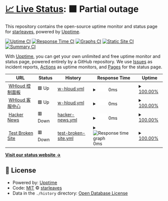 # [📈 Live Status](https://demo.upptime.js.org): <!--live status--> **🟧 Partial outage**

This repository contains the open-source uptime monitor and status page for [starleaves](https://www.stsdust.com), powered by [Upptime](https://github.com/upptime/upptime).

[![Uptime CI](https://github.com/starleaves/whloud-status/workflows/Uptime%20CI/badge.svg)](https://github.com/starleaves/whloud-status/actions?query=workflow%3A%22Uptime+CI%22)
[![Response Time CI](https://github.com/starleaves/whloud-status/workflows/Response%20Time%20CI/badge.svg)](https://github.com/starleaves/whloud-status/actions?query=workflow%3A%22Response+Time+CI%22)
[![Graphs CI](https://github.com/starleaves/whloud-status/workflows/Graphs%20CI/badge.svg)](https://github.com/starleaves/whloud-status/actions?query=workflow%3A%22Graphs+CI%22)
[![Static Site CI](https://github.com/starleaves/whloud-status/workflows/Static%20Site%20CI/badge.svg)](https://github.com/starleaves/whloud-status/actions?query=workflow%3A%22Static+Site+CI%22)
[![Summary CI](https://github.com/starleaves/whloud-status/workflows/Summary%20CI/badge.svg)](https://github.com/starleaves/whloud-status/actions?query=workflow%3A%22Summary+CI%22)

With [Upptime](https://upptime.js.org), you can get your own unlimited and free uptime monitor and status page, powered entirely by a GitHub repository. We use [Issues](https://github.com/starleaves/whloud-status/issues) as incident reports, [Actions](https://github.com/starleaves/whloud-status/actions) as uptime monitors, and [Pages](https://demo.upptime.js.org) for the status page.

<!--start: status pages-->
<!-- This summary is generated by Upptime (https://github.com/upptime/upptime) -->
<!-- Do not edit this manually, your changes will be overwritten -->
<!-- prettier-ignore -->
| URL | Status | History | Response Time | Uptime |
| --- | ------ | ------- | ------------- | ------ |
| <img alt="" src="https://favicons.githubusercontent.com/www.whloud.com" height="13"> [WHloud 控制面板](https://www.whloud.com) | 🟩 Up | [w-hloud.yml](https://github.com/starleaves/whloud-status/commits/HEAD/history/w-hloud.yml) | <details><summary><img alt="Response time graph" src="./graphs/w-hloud/response-time-week.png" height="20"> 0ms</summary><br><a href="https://demo.upptime.js.org/history/w-hloud"><img alt="Response time 0" src="https://img.shields.io/endpoint?url=https%3A%2F%2Fraw.githubusercontent.com%2Fstarleaves%2Fwhloud-status%2FHEAD%2Fapi%2Fw-hloud%2Fresponse-time.json"></a><br><a href="https://demo.upptime.js.org/history/w-hloud"><img alt="24-hour response time 0" src="https://img.shields.io/endpoint?url=https%3A%2F%2Fraw.githubusercontent.com%2Fstarleaves%2Fwhloud-status%2FHEAD%2Fapi%2Fw-hloud%2Fresponse-time-day.json"></a><br><a href="https://demo.upptime.js.org/history/w-hloud"><img alt="7-day response time 0" src="https://img.shields.io/endpoint?url=https%3A%2F%2Fraw.githubusercontent.com%2Fstarleaves%2Fwhloud-status%2FHEAD%2Fapi%2Fw-hloud%2Fresponse-time-week.json"></a><br><a href="https://demo.upptime.js.org/history/w-hloud"><img alt="30-day response time 0" src="https://img.shields.io/endpoint?url=https%3A%2F%2Fraw.githubusercontent.com%2Fstarleaves%2Fwhloud-status%2FHEAD%2Fapi%2Fw-hloud%2Fresponse-time-month.json"></a><br><a href="https://demo.upptime.js.org/history/w-hloud"><img alt="1-year response time 0" src="https://img.shields.io/endpoint?url=https%3A%2F%2Fraw.githubusercontent.com%2Fstarleaves%2Fwhloud-status%2FHEAD%2Fapi%2Fw-hloud%2Fresponse-time-year.json"></a></details> | <details><summary><a href="https://demo.upptime.js.org/history/w-hloud">100.00%</a></summary><a href="https://demo.upptime.js.org/history/w-hloud"><img alt="All-time uptime 100.00%" src="https://img.shields.io/endpoint?url=https%3A%2F%2Fraw.githubusercontent.com%2Fstarleaves%2Fwhloud-status%2FHEAD%2Fapi%2Fw-hloud%2Fuptime.json"></a><br><a href="https://demo.upptime.js.org/history/w-hloud"><img alt="24-hour uptime 100.00%" src="https://img.shields.io/endpoint?url=https%3A%2F%2Fraw.githubusercontent.com%2Fstarleaves%2Fwhloud-status%2FHEAD%2Fapi%2Fw-hloud%2Fuptime-day.json"></a><br><a href="https://demo.upptime.js.org/history/w-hloud"><img alt="7-day uptime 100.00%" src="https://img.shields.io/endpoint?url=https%3A%2F%2Fraw.githubusercontent.com%2Fstarleaves%2Fwhloud-status%2FHEAD%2Fapi%2Fw-hloud%2Fuptime-week.json"></a><br><a href="https://demo.upptime.js.org/history/w-hloud"><img alt="30-day uptime 100.00%" src="https://img.shields.io/endpoint?url=https%3A%2F%2Fraw.githubusercontent.com%2Fstarleaves%2Fwhloud-status%2FHEAD%2Fapi%2Fw-hloud%2Fuptime-month.json"></a><br><a href="https://demo.upptime.js.org/history/w-hloud"><img alt="1-year uptime 100.00%" src="https://img.shields.io/endpoint?url=https%3A%2F%2Fraw.githubusercontent.com%2Fstarleaves%2Fwhloud-status%2FHEAD%2Fapi%2Fw-hloud%2Fuptime-year.json"></a></details>
| <img alt="" src="https://favicons.githubusercontent.com/kf.whloud.com" height="13"> [WHloud 客服中心](https://kf.whloud.com) | 🟩 Up | [w-hloud.yml](https://github.com/starleaves/whloud-status/commits/HEAD/history/w-hloud.yml) | <details><summary><img alt="Response time graph" src="./graphs/w-hloud/response-time-week.png" height="20"> 0ms</summary><br><a href="https://demo.upptime.js.org/history/w-hloud"><img alt="Response time 0" src="https://img.shields.io/endpoint?url=https%3A%2F%2Fraw.githubusercontent.com%2Fstarleaves%2Fwhloud-status%2FHEAD%2Fapi%2Fw-hloud%2Fresponse-time.json"></a><br><a href="https://demo.upptime.js.org/history/w-hloud"><img alt="24-hour response time 0" src="https://img.shields.io/endpoint?url=https%3A%2F%2Fraw.githubusercontent.com%2Fstarleaves%2Fwhloud-status%2FHEAD%2Fapi%2Fw-hloud%2Fresponse-time-day.json"></a><br><a href="https://demo.upptime.js.org/history/w-hloud"><img alt="7-day response time 0" src="https://img.shields.io/endpoint?url=https%3A%2F%2Fraw.githubusercontent.com%2Fstarleaves%2Fwhloud-status%2FHEAD%2Fapi%2Fw-hloud%2Fresponse-time-week.json"></a><br><a href="https://demo.upptime.js.org/history/w-hloud"><img alt="30-day response time 0" src="https://img.shields.io/endpoint?url=https%3A%2F%2Fraw.githubusercontent.com%2Fstarleaves%2Fwhloud-status%2FHEAD%2Fapi%2Fw-hloud%2Fresponse-time-month.json"></a><br><a href="https://demo.upptime.js.org/history/w-hloud"><img alt="1-year response time 0" src="https://img.shields.io/endpoint?url=https%3A%2F%2Fraw.githubusercontent.com%2Fstarleaves%2Fwhloud-status%2FHEAD%2Fapi%2Fw-hloud%2Fresponse-time-year.json"></a></details> | <details><summary><a href="https://demo.upptime.js.org/history/w-hloud">100.00%</a></summary><a href="https://demo.upptime.js.org/history/w-hloud"><img alt="All-time uptime 100.00%" src="https://img.shields.io/endpoint?url=https%3A%2F%2Fraw.githubusercontent.com%2Fstarleaves%2Fwhloud-status%2FHEAD%2Fapi%2Fw-hloud%2Fuptime.json"></a><br><a href="https://demo.upptime.js.org/history/w-hloud"><img alt="24-hour uptime 100.00%" src="https://img.shields.io/endpoint?url=https%3A%2F%2Fraw.githubusercontent.com%2Fstarleaves%2Fwhloud-status%2FHEAD%2Fapi%2Fw-hloud%2Fuptime-day.json"></a><br><a href="https://demo.upptime.js.org/history/w-hloud"><img alt="7-day uptime 100.00%" src="https://img.shields.io/endpoint?url=https%3A%2F%2Fraw.githubusercontent.com%2Fstarleaves%2Fwhloud-status%2FHEAD%2Fapi%2Fw-hloud%2Fuptime-week.json"></a><br><a href="https://demo.upptime.js.org/history/w-hloud"><img alt="30-day uptime 100.00%" src="https://img.shields.io/endpoint?url=https%3A%2F%2Fraw.githubusercontent.com%2Fstarleaves%2Fwhloud-status%2FHEAD%2Fapi%2Fw-hloud%2Fuptime-month.json"></a><br><a href="https://demo.upptime.js.org/history/w-hloud"><img alt="1-year uptime 100.00%" src="https://img.shields.io/endpoint?url=https%3A%2F%2Fraw.githubusercontent.com%2Fstarleaves%2Fwhloud-status%2FHEAD%2Fapi%2Fw-hloud%2Fuptime-year.json"></a></details>
| <img alt="" src="https://favicons.githubusercontent.com/news.ycombinator.com" height="13"> [Hacker News](https://news.ycombinator.com) | 🟥 Down | [hacker-news.yml](https://github.com/starleaves/whloud-status/commits/HEAD/history/hacker-news.yml) | <details><summary><img alt="Response time graph" src="./graphs/hacker-news/response-time-week.png" height="20"> 0ms</summary><br><a href="https://demo.upptime.js.org/history/hacker-news"><img alt="Response time 0" src="https://img.shields.io/endpoint?url=https%3A%2F%2Fraw.githubusercontent.com%2Fstarleaves%2Fwhloud-status%2FHEAD%2Fapi%2Fhacker-news%2Fresponse-time.json"></a><br><a href="https://demo.upptime.js.org/history/hacker-news"><img alt="24-hour response time 0" src="https://img.shields.io/endpoint?url=https%3A%2F%2Fraw.githubusercontent.com%2Fstarleaves%2Fwhloud-status%2FHEAD%2Fapi%2Fhacker-news%2Fresponse-time-day.json"></a><br><a href="https://demo.upptime.js.org/history/hacker-news"><img alt="7-day response time 0" src="https://img.shields.io/endpoint?url=https%3A%2F%2Fraw.githubusercontent.com%2Fstarleaves%2Fwhloud-status%2FHEAD%2Fapi%2Fhacker-news%2Fresponse-time-week.json"></a><br><a href="https://demo.upptime.js.org/history/hacker-news"><img alt="30-day response time 0" src="https://img.shields.io/endpoint?url=https%3A%2F%2Fraw.githubusercontent.com%2Fstarleaves%2Fwhloud-status%2FHEAD%2Fapi%2Fhacker-news%2Fresponse-time-month.json"></a><br><a href="https://demo.upptime.js.org/history/hacker-news"><img alt="1-year response time 0" src="https://img.shields.io/endpoint?url=https%3A%2F%2Fraw.githubusercontent.com%2Fstarleaves%2Fwhloud-status%2FHEAD%2Fapi%2Fhacker-news%2Fresponse-time-year.json"></a></details> | <details><summary><a href="https://demo.upptime.js.org/history/hacker-news">100.00%</a></summary><a href="https://demo.upptime.js.org/history/hacker-news"><img alt="All-time uptime 100.00%" src="https://img.shields.io/endpoint?url=https%3A%2F%2Fraw.githubusercontent.com%2Fstarleaves%2Fwhloud-status%2FHEAD%2Fapi%2Fhacker-news%2Fuptime.json"></a><br><a href="https://demo.upptime.js.org/history/hacker-news"><img alt="24-hour uptime 100.00%" src="https://img.shields.io/endpoint?url=https%3A%2F%2Fraw.githubusercontent.com%2Fstarleaves%2Fwhloud-status%2FHEAD%2Fapi%2Fhacker-news%2Fuptime-day.json"></a><br><a href="https://demo.upptime.js.org/history/hacker-news"><img alt="7-day uptime 100.00%" src="https://img.shields.io/endpoint?url=https%3A%2F%2Fraw.githubusercontent.com%2Fstarleaves%2Fwhloud-status%2FHEAD%2Fapi%2Fhacker-news%2Fuptime-week.json"></a><br><a href="https://demo.upptime.js.org/history/hacker-news"><img alt="30-day uptime 100.00%" src="https://img.shields.io/endpoint?url=https%3A%2F%2Fraw.githubusercontent.com%2Fstarleaves%2Fwhloud-status%2FHEAD%2Fapi%2Fhacker-news%2Fuptime-month.json"></a><br><a href="https://demo.upptime.js.org/history/hacker-news"><img alt="1-year uptime 100.00%" src="https://img.shields.io/endpoint?url=https%3A%2F%2Fraw.githubusercontent.com%2Fstarleaves%2Fwhloud-status%2FHEAD%2Fapi%2Fhacker-news%2Fuptime-year.json"></a></details>
| <img alt="" src="https://favicons.githubusercontent.com/thissitedoesnotexist.koj.co" height="13"> [Test Broken Site](https://thissitedoesnotexist.koj.co) | 🟥 Down | [test-broken-site.yml](https://github.com/starleaves/whloud-status/commits/HEAD/history/test-broken-site.yml) | <details><summary><img alt="Response time graph" src="./graphs/test-broken-site/response-time-week.png" height="20"> 0ms</summary><br><a href="https://demo.upptime.js.org/history/test-broken-site"><img alt="Response time 0" src="https://img.shields.io/endpoint?url=https%3A%2F%2Fraw.githubusercontent.com%2Fstarleaves%2Fwhloud-status%2FHEAD%2Fapi%2Ftest-broken-site%2Fresponse-time.json"></a><br><a href="https://demo.upptime.js.org/history/test-broken-site"><img alt="24-hour response time 0" src="https://img.shields.io/endpoint?url=https%3A%2F%2Fraw.githubusercontent.com%2Fstarleaves%2Fwhloud-status%2FHEAD%2Fapi%2Ftest-broken-site%2Fresponse-time-day.json"></a><br><a href="https://demo.upptime.js.org/history/test-broken-site"><img alt="7-day response time 0" src="https://img.shields.io/endpoint?url=https%3A%2F%2Fraw.githubusercontent.com%2Fstarleaves%2Fwhloud-status%2FHEAD%2Fapi%2Ftest-broken-site%2Fresponse-time-week.json"></a><br><a href="https://demo.upptime.js.org/history/test-broken-site"><img alt="30-day response time 0" src="https://img.shields.io/endpoint?url=https%3A%2F%2Fraw.githubusercontent.com%2Fstarleaves%2Fwhloud-status%2FHEAD%2Fapi%2Ftest-broken-site%2Fresponse-time-month.json"></a><br><a href="https://demo.upptime.js.org/history/test-broken-site"><img alt="1-year response time 0" src="https://img.shields.io/endpoint?url=https%3A%2F%2Fraw.githubusercontent.com%2Fstarleaves%2Fwhloud-status%2FHEAD%2Fapi%2Ftest-broken-site%2Fresponse-time-year.json"></a></details> | <details><summary><a href="https://demo.upptime.js.org/history/test-broken-site">100.00%</a></summary><a href="https://demo.upptime.js.org/history/test-broken-site"><img alt="All-time uptime 100.00%" src="https://img.shields.io/endpoint?url=https%3A%2F%2Fraw.githubusercontent.com%2Fstarleaves%2Fwhloud-status%2FHEAD%2Fapi%2Ftest-broken-site%2Fuptime.json"></a><br><a href="https://demo.upptime.js.org/history/test-broken-site"><img alt="24-hour uptime 100.00%" src="https://img.shields.io/endpoint?url=https%3A%2F%2Fraw.githubusercontent.com%2Fstarleaves%2Fwhloud-status%2FHEAD%2Fapi%2Ftest-broken-site%2Fuptime-day.json"></a><br><a href="https://demo.upptime.js.org/history/test-broken-site"><img alt="7-day uptime 100.00%" src="https://img.shields.io/endpoint?url=https%3A%2F%2Fraw.githubusercontent.com%2Fstarleaves%2Fwhloud-status%2FHEAD%2Fapi%2Ftest-broken-site%2Fuptime-week.json"></a><br><a href="https://demo.upptime.js.org/history/test-broken-site"><img alt="30-day uptime 100.00%" src="https://img.shields.io/endpoint?url=https%3A%2F%2Fraw.githubusercontent.com%2Fstarleaves%2Fwhloud-status%2FHEAD%2Fapi%2Ftest-broken-site%2Fuptime-month.json"></a><br><a href="https://demo.upptime.js.org/history/test-broken-site"><img alt="1-year uptime 100.00%" src="https://img.shields.io/endpoint?url=https%3A%2F%2Fraw.githubusercontent.com%2Fstarleaves%2Fwhloud-status%2FHEAD%2Fapi%2Ftest-broken-site%2Fuptime-year.json"></a></details>

<!--end: status pages-->

[**Visit our status website →**](https://demo.upptime.js.org)

## 📄 License

- Powered by: [Upptime](https://github.com/upptime/upptime)
- Code: [MIT](./LICENSE) © [starleaves](https://www.stsdust.com)
- Data in the `./history` directory: [Open Database License](https://opendatacommons.org/licenses/odbl/1-0/)
